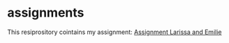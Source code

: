 # assignments
This resiprository cointains my assignment:
[Assignment Larissa and Emilie](https://github.com/LarissaTiU/assignments/blob/master/AEA_Larissa_Emilie.ipynb)
